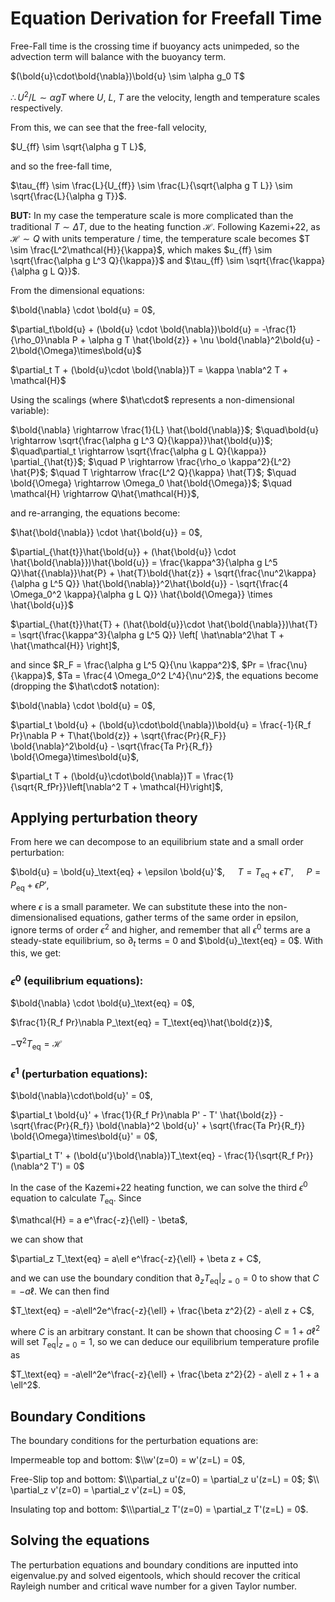 # Equation Derivation for Freefall Time

Free-Fall time is the crossing time if buoyancy acts unimpeded, so the advection term will balance with the buoyancy term.

$(\bold{u}\cdot\bold{\nabla})\bold{u} \sim \alpha g_0 T$

$\therefore U^2/L \sim \alpha g T$ where $U$, $L$, $T$ are the velocity, length and temperature scales respectively.

From this, we can see that the free-fall velocity,

$U_{ff} \sim \sqrt{\alpha g T L}$,

and so the free-fall time,

$\tau_{ff} \sim \frac{L}{U_{ff}} \sim \frac{L}{\sqrt{\alpha g T L}} \sim \sqrt{\frac{L}{\alpha g T}}$.

**BUT:** In my case the temperature scale is more complicated than the traditional $T\sim \Delta T$, due to the heating function $\mathcal{H}$. Following Kazemi+22, as $\mathcal{H} \sim Q$ with units temperature / time, the temperature scale becomes $T \sim \frac{L^2\mathcal{H}}{\kappa}$, which makes $u_{ff} \sim \sqrt{\frac{\alpha g L^3 Q}{\kappa}}$ and $\tau_{ff} \sim \sqrt{\frac{\kappa}{\alpha g L Q}}$.

From the dimensional equations:

$\bold{\nabla} \cdot \bold{u} = 0$,

$\partial_t\bold{u} + (\bold{u} \cdot \bold{\nabla})\bold{u} = -\frac{1}{\rho_0}\nabla P + \alpha g T \hat{\bold{z}} + \nu \bold{\nabla}^2\bold{u} - 2\bold{\Omega}\times\bold{u}$

$\partial_t T + (\bold{u}\cdot \bold{\nabla})T = \kappa \nabla^2 T + \mathcal{H}$

Using the scalings (where $\hat\cdot$ represents a non-dimensional variable):

$\bold{\nabla} \rightarrow \frac{1}{L} \hat{\bold{\nabla}}$; $\quad\bold{u} \rightarrow \sqrt{\frac{\alpha g L^3 Q}{\kappa}}\hat{\bold{u}}$; $\quad\partial_t \rightarrow \sqrt{\frac{\alpha g L Q}{\kappa}} \partial_{\hat{t}}$; $\quad P \rightarrow \frac{\rho_o \kappa^2}{L^2} \hat{P}$; $\quad T \rightarrow \frac{L^2 Q}{\kappa} \hat{T}$; $\quad \bold{\Omega} \rightarrow \Omega_0 \hat{\bold{\Omega}}$; $\quad \mathcal{H} \rightarrow Q\hat{\mathcal{H}}$,

and re-arranging, the equations become:

$\hat{\bold{\nabla}} \cdot \hat{\bold{u}} = 0$,

$\partial_{\hat{t}}\hat{\bold{u}} + (\hat{\bold{u}} \cdot \hat{\bold{\nabla}})\hat{\bold{u}} = \frac{\kappa^3}{\alpha g L^5 Q}\hat{{\nabla}}\hat{P} + \hat{T}\bold{\hat{z}} + \sqrt{\frac{\nu^2\kappa}{\alpha g L^5 Q}} \hat{\bold{\nabla}}^2\hat{\bold{u}} - \sqrt{\frac{4 \Omega_0^2 \kappa}{\alpha g L Q}} \hat{\bold{\Omega}} \times \hat{\bold{u}}$

$\partial_{\hat{t}}\hat{T} + (\hat{\bold{u}}\cdot \hat{\bold{\nabla}})\hat{T}  = \sqrt{\frac{\kappa^3}{\alpha g L^5 Q}} \left[ \hat\nabla^2\hat T + \hat{\mathcal{H}} \right]$,

and since $R_F = \frac{\alpha g L^5 Q}{\nu \kappa^2}$, $Pr = \frac{\nu}{\kappa}$, $Ta = \frac{4 \Omega_0^2 L^4}{\nu^2}$, the equations become (dropping the $\hat\cdot$ notation):

$\bold{\nabla} \cdot \bold{u} = 0$,

$\partial_t \bold{u} + (\bold{u}\cdot\bold{\nabla})\bold{u} = \frac{-1}{R_f Pr}\nabla P + T\hat{\bold{z}} + \sqrt{\frac{Pr}{R_F}} \bold{\nabla}^2\bold{u} - \sqrt{\frac{Ta Pr}{R_f}} \bold{\Omega}\times\bold{u}$,

$\partial_t T + (\bold{u}\cdot\bold{\nabla})T = \frac{1}{\sqrt{R_fPr}}\left[\nabla^2 T + \mathcal{H}\right]$,

## Applying perturbation theory

From here we can decompose to an equilibrium state and a small order perturbation:

$\bold{u} = \bold{u}_\text{eq} + \epsilon \bold{u}'$, $\quad T = T_\text{eq} + \epsilon T'$, $\quad P = P_\text{eq} + \epsilon P'$,

where $\epsilon$ is a small parameter. We can substitute these into the non-dimensionalised equations, gather terms of the same order in epsilon, ignore terms of order $\epsilon^2$ and higher, and remember that all $\epsilon^0$ terms are a steady-state equilibrium, so $\partial_t$ terms = 0 and $\bold{u}_\text{eq} = 0$. With this, we get:

### $\epsilon^0$ (equilibrium equations):

$\bold{\nabla} \cdot \bold{u}_\text{eq} = 0$,

$\frac{1}{R_f Pr}\nabla P_\text{eq} = T_\text{eq}\hat{\bold{z}}$,

$-\nabla^2 T_\text{eq} = \mathcal{H}$

### $\epsilon^1$ (perturbation equations):

$\bold{\nabla}\cdot\bold{u}' = 0$,

$\partial_t \bold{u}' + \frac{1}{R_f Pr}\nabla P' - T' \hat{\bold{z}} - \sqrt{\frac{Pr}{R_f}} \bold{\nabla}^2 \bold{u}' + \sqrt{\frac{Ta Pr}{R_f}} \bold{\Omega}\times\bold{u}' = 0$,

$\partial_t T' + (\bold{u'}\bold{\nabla})T_\text{eq} - \frac{1}{\sqrt{R_f Pr}} (\nabla^2 T') = 0$

In the case of the Kazemi+22 heating function, we can solve the third $\epsilon^0$ equation to calculate $T_\text{eq}$. Since

$\mathcal{H} = a e^\frac{-z}{\ell} - \beta$,

we can show that

$\partial_z T_\text{eq} = a\ell e^\frac{-z}{\ell} + \beta z + C$,

and we can use the boundary condition that $\partial_z T_\text{eq}|_{z=0} = 0$ to show that $C = -a\ell$. We can then find

$T_\text{eq} = -a\ell^2e^\frac{-z}{\ell} + \frac{\beta z^2}{2} - a\ell z + C$,

where $C$ is an arbitrary constant. It can be shown that choosing $C = 1 + a\ell^2$ will set $T_\text{eq}|_{z=0} = 1$, so we can deduce our equilibrium temperature profile as

$T_\text{eq} = -a\ell^2e^\frac{-z}{\ell} + \frac{\beta z^2}{2} - a\ell z + 1 + a \ell^2$.

## Boundary Conditions

The boundary conditions for the perturbation equations are:

Impermeable top and bottom: $\\w'(z=0) = w'(z=L) = 0$,

Free-Slip top and bottom: $\\\partial_z u'(z=0) = \partial_z u'(z=L) = 0$; $\\ \partial_z v'(z=0) = \partial_z v'(z=L) = 0$,

Insulating top and bottom: $\\\partial_z T'(z=0) = \partial_z T'(z=L) = 0$.

## Solving the equations

The perturbation equations and boundary conditions are inputted into eigenvalue.py and solved eigentools, which should recover the critical Rayleigh number and critical wave number for a given Taylor number.
